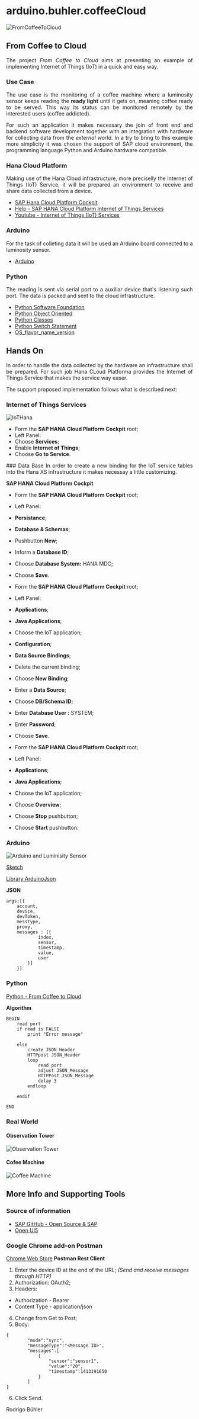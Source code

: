 # arduino.buhler.coffeeCloud

![FromCoffeeToCloud](https://github.com/rbuhler/arduino.buhler.coffeeCloud/blob/master/%20pictures/coffeeBanner.jpeg)

## From Coffee to Cloud 
 <div style="text-align: justify;">

The project _From Coffee to Cloud_ aims at presenting an example of implementing Internet of Things (IoT) in a quick and easy way. 

### Use Case
The use case is the monitoring of a coffee machine where a luminosity sensor keeps reading the **ready light** until it gets on, meaning coffee ready to be served. This way its status can be monitored remotely by the interested users (coffee addicted).

For such an application it makes necessary the join of front end and backend software development together with an integration with hardware for collecting data from the _external world_. In a try to bring to this example more simplicity it was chosen the support of SAP cloud environment, the programming language Python and Arduino hardware compatible.

### Hana Cloud Platform
Making use of the Hana Cloud infrastructure, more preciselly the Internet of Things (IoT) Service, it will be prepared an environment to receive and share data collected from a device.
- [SAP Hana Cloud Platform Cockpit](https://account.hanatrial.ondemand.com)
- [Help - SAP HANA Cloud Platform Internet of Things Services](https://help.hana.ondemand.com/iot/frameset.htm?ad829c660e584c329200022332f04d00.html)
- [Youtube - Internet of Things (IoT) Services](https://www.youtube.com/playlist?list=PLkzo92owKnVxzjoxwJdaa400E_UqkzE8J)

### Arduino
For the task of colleting data it will be used an Arduino board connected to a luminosity sensor. 
- [Arduino](https://www.arduino.cc/)

### Python
The reading is sent via serial port to a auxiliar device that's listening such port. The data is packed and sent to the cloud infrastructure.
- [Python Software Foundation](https://www.python.org/)
- [Python Object Oriented](https://www.tutorialspoint.com/python/pdf/python_classes_objects.pdf)
- [Python Classes](https://docs.python.org/3/tutorial/classes.html)
- [Python Switch Statement](https://pypi.python.org/pypi/switch/1.1.0)
- [OS_flavor_name_version](https://github.com/hpcugent/easybuild/wiki/OS_flavor_name_version)
 </div>

## Hands On
 <div style="text-align: justify;">
In order to handle the data collected by the hardware an infrastructure shall be prepared. For such job Hana CLoud Platforma provides the Internet of Things Service that makes the service way easer.

The support proposed implementation follows what is described next:

### Internet of Things Services

![IoTHana](https://github.com/rbuhler/arduino.buhler.coffeeCloud/blob/master/%20pictures/IoThana.png) 

- Form the **SAP HANA Cloud Platform Cockpit** root;
- Left Panel:
 - Choose **Services**;
 - Enable **Internet of Things**;
 - Choose **Go to Service**.
 </div>
 
 <div style="text-align: justify;">
### Data Base
In order to create a new binding for the IoT service tables into the Hana XS infrastructure it makes necessay a little customizing.

**SAP HANA Cloud Platform Cockpit**
- Form the **SAP HANA Cloud Platform Cockpit** root;
- Left Panel:
 - **Persistance**;
 - **Database & Schemas**;
 - Pushbutton **New**;
 - Inform a **Database ID**;
 - Choose **Database System:** HANA MDC;
 - Choose **Save**.

- Form the **SAP HANA Cloud Platform Cockpit** root;
- Left Panel:
 - **Applications**;
 - **Java Applications**;
 - Choose the IoT application;
 - **Configuration**;
 - **Data Source Bindings**;
 - Delete the current binding;
 - Choose **New Binding**;
 - Enter a **Data Source**;
 - Choose **DB/Schema ID**;
 - Enter **Database User :** SYSTEM;
 - Enter **Password**;
 - Choose **Save**.
 
- Form the **SAP HANA Cloud Platform Cockpit** root;
- Left Panel:
 - **Applications**;
 - **Java Applications**;
 - Choose the IoT application;
 - Choose **Overview**;
 - Choose **Stop** pushbutton;
 - Choose **Start** pushbutton.
 
</div>

### Arduino
![Arduino and Luminisity Sensor](https://github.com/rbuhler/arduino.buhler.coffeeCloud/blob/master/%20pictures/arduinoLuminisity.jpg)

[Sketch](https://github.com/rbuhler/arduino.buhler.coffeeCloud/blob/master/arduino/luminositySensor/luminositySensor.ino)

[Library ArduinoJson](https://github.com/bblanchon/ArduinoJson)

**JSON**
````
args:[{
	account,
	device,
	devToken,
	messType,
	proxy,
	messages : [{ 
			index, 
			sensor, 
			timestamp, 
			value, 
			user
		}]
	}]
````

### Python
[Python - From Coffee to Cloud](https://github.com/rbuhler/arduino.buhler.coffeeCloud/tree/master/python)

**Algorithm**
````
BEGIN
	read port
	if read is FALSE
		print "Error message"
	
	else
		create JSON_Header
		HTTPpost JSON_Header
		loop
			read port
			adjust JSON_Message
			HTTPPost JSON_Message
			delay 3
		endloop
		
	endif
	
END
````

### Real World

#### Observation Tower 
![Observation Tower](https://github.com/rbuhler/arduino.buhler.coffeeCloud/blob/master/%20pictures/observationTower.jpg)

#### Cofee Machine
![Coffee Machine](https://github.com/rbuhler/arduino.buhler.coffeeCloud/blob/master/%20pictures/coffeeMachine.jpg)

## More Info and Supporting Tools

### Source of information
- [SAP GitHub - Open Source & SAP](http://sap.github.io/index.html?sort=asc&filter=featured)
- [Open UI5](http://openui5.org/)

### Google Chrome add-on Postman
[Chrome Web Store](https://www.google.com.br/url?sa=t&rct=j&q=&esrc=s&source=web&cd=1&cad=rja&uact=8&sqi=2&ved=0ahUKEwiH-ejl9YrPAhXLIpAKHWpVDBkQFggoMAA&url=https%3A%2F%2Fchrome.google.com%2Fwebstore%2Fdetail%2Fpostman%2Ffhbjgbiflinjbdggehcddcbncdddomop%3Fhl%3Den&usg=AFQjCNE_Yq59TT1ZExzJ68FTldg4ho_lGw&sig2=s2A-KDOCEgGroyvXH0nKHA&bvm=bv.132479545,d.Y2I)
**Postman Rest Client**
1. Enter the device ID at the end of the URL; _(Send and receive messages through HTTP)_
2. Authorization: OAuth2;
3. Headers: 
*   Authorization - Bearer **<Device Token>**
*   Content Type - application/json
4. Change from Get to Post;
5. Body:
````
{
        "mode":"sync",
        "messageType":"<Message ID>",
        "messages":[
            {
                "sensor":"sensor1",
                "value":"20",
                "timestamp":1413191650   
            }
        ]
}
````
6. Click Send.

Rodrigo Bühler
